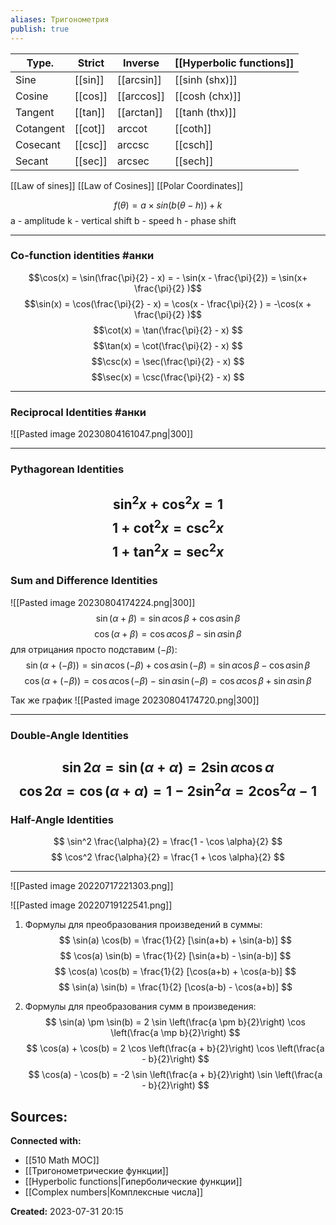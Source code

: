 ```yaml
---
aliases: Тригонометрия
publish: true
---
```


| Type.     | Strict           | Inverse | [[Hyperbolic functions]] |
|-----------|------------------|----------|-----------|
| Sine      | [[sin]] | [[arcsin]]   | [[sinh (shx)]]   |
| Cosine    | [[cos]] | [[arccos]]   | [[cosh (chx)]]   |
| Tangent   | [[tan]] | [[arctan]]   | [[tanh (thx)]]   |
| Cotangent | [[cot]] | arccot   | [[coth]] |
| Cosecant  | [[csc]] | arccsc   | [[csch]] |
| Secant    | [[sec]] | arcsec   | [[sech]] |



[[Law of sines]]
[[Law of Cosines]]
[[Polar Coordinates]]

$$f(θ)=a×sin(b(θ−h))+k$$
a - amplitude
k - vertical shift
b - speed
h - phase shift

---
### Co-function identities #анки 

$$\cos(x) = \sin(\frac{\pi}{2} - x) = - \sin(x - \frac{\pi}{2}) = \sin(x+ \frac{\pi}{2} )$$
$$\sin(x) = \cos(\frac{\pi}{2} - x) = \cos(x - \frac{\pi}{2} )  = -\cos(x + \frac{\pi}{2} )$$
$$\cot(x) = \tan(\frac{\pi}{2} - x) $$
$$\tan(x) = \cot(\frac{\pi}{2} - x) $$
$$\csc(x) = \sec(\frac{\pi}{2} - x) $$
$$\sec(x) = \csc(\frac{\pi}{2} - x) $$



---

### Reciprocal Identities #анки 
![[Pasted image 20230804161047.png|300]]

---
### Pythagorean Identities

$$
\sin^2 x + \cos^2 x = 1
$$
$$
1 + \cot^2 x = \csc^2 x
$$
$$
1 + \tan^2 x = \sec^2 x
$$
---

### Sum and Difference Identities
![[Pasted image 20230804174224.png|300]]
$$
\sin (\alpha + \beta) = \sin \alpha \cos \beta + \cos \alpha \sin \beta 
$$
$$
\cos (\alpha + \beta) = \cos \alpha \cos \beta - \sin \alpha \sin \beta 
$$
для отрицания просто подставим ($- \beta$):
$$
\sin (\alpha + (- \beta)) = \sin \alpha \cos (-\beta) + \cos \alpha \sin (-\beta) = \sin \alpha \cos \beta - \cos \alpha \sin \beta
$$
$$
\cos (\alpha + (- \beta)) = \cos \alpha \cos (- \beta) - \sin \alpha \sin (- \beta) = \cos \alpha \cos \beta + \sin \alpha \sin \beta
$$

Так же график
![[Pasted image 20230804174720.png|300]]

---

### Double-Angle Identities

$$
\sin 2 \alpha = \sin (\alpha + \alpha) = 2 \sin \alpha \cos \alpha
$$
$$
\cos 2 \alpha = \cos (\alpha + \alpha) = 1 - 2 \sin^2 \alpha = 2\cos^2 \alpha - 1 
$$
---

### Half-Angle Identities
$$
\sin^2 \frac{\alpha}{2} = \frac{1 - \cos \alpha}{2}
$$
$$
\cos^2 \frac{\alpha}{2} = \frac{1 + \cos \alpha}{2}
$$



---

![[Pasted image 20220717221303.png]]

![[Pasted image 20220719122541.png]]



1. Формулы для преобразования произведений в суммы:
   $$ \sin(a) \cos(b) = \frac{1}{2} [\sin(a+b) + \sin(a-b)] $$
   $$ \cos(a) \sin(b) = \frac{1}{2} [\sin(a+b) - \sin(a-b)] $$
   $$ \cos(a) \cos(b) = \frac{1}{2} [\cos(a+b) + \cos(a-b)] $$
   $$ \sin(a) \sin(b) = \frac{1}{2} [\cos(a-b) - \cos(a+b)] $$

2. Формулы для преобразования сумм в произведения:
   $$ \sin(a) \pm \sin(b) = 2 \sin \left(\frac{a \pm b}{2}\right) \cos \left(\frac{a \mp b}{2}\right) $$
   $$ \cos(a) + \cos(b) = 2 \cos \left(\frac{a + b}{2}\right) \cos \left(\frac{a - b}{2}\right) $$
   $$ \cos(a) - \cos(b) = -2 \sin \left(\frac{a + b}{2}\right) \sin \left(\frac{a - b}{2}\right) $$



**Sources:**
- 


**Connected with:**
- [[510 Math MOC]]
- [[Тригонометрические функции]]
- [[Hyperbolic functions|Гиперболические функции]]
- [[Complex numbers|Комплексные числа]]



**Created:** 2023-07-31 20:15